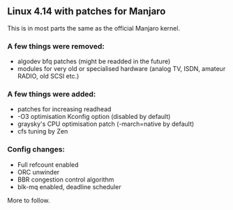 ## Linux 4.14 with patches for Manjaro

This is in most parts the same as the official Manjaro kernel.

### A few things were removed: 
- algodev bfq patches (might be readded in the future)
- modules for very old or specialised hardware (analog TV, ISDN, amateur RADIO, old SCSI etc.) 

### A few things were added:
- patches for increasing readhead
- -O3 optimisation Kconfig option (disabled by default)
- graysky's CPU optimisation patch (-march=native by default)
- cfs tuning by Zen

### Config changes:
- Full refcount enabled
- ORC unwinder
- BBR congestion control algorithm
- blk-mq enabled, deadline scheduler

More to follow.
